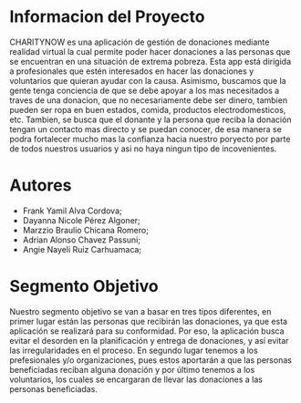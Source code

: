 # Informacion del Proyecto
CHARITYNOW es una aplicación de gestión de donaciones mediante realidad virtual la cual permite poder hacer donaciones a las personas que se encuentran en una situación de extrema pobreza. Esta app está dirigida a profesionales que estén interesados en hacer las donaciones y voluntarios que quieran ayudar con la causa. Asimismo, buscamos que la gente tenga conciencia de que se debe apoyar a los mas necesitados a traves de una donacion, que no necesariamente debe ser dinero, tambien pueden ser ropa en buen estados, comida, productos electrodomesticos, etc. Tambien, se busca que el donante y la persona que reciba la donación tengan un contacto mas directo y se puedan conocer, de esa manera se podra fortalecer mucho mas la confianza hacia nuestro poryecto por parte de todos nuestros usuarios y asi no haya ningun tipo de incovenientes.

# Autores
- Frank Yamil Alva Cordova;
- Dayanna Nicole Pérez Algoner;
- Marzzio Braulio Chicana Romero;
- Adrian Alonso Chavez Passuni;
- Angie Nayeli Ruiz Carhuamaca;

# Segmento Objetivo
Nuestro segmento objetivo se van a basar en tres tipos diferentes, en primer lugar están las personas que recibirán las donaciones, ya que esta aplicación se realizará para su conformidad. Por eso, la aplicación busca evitar el desorden en la planificación y entrega de donaciones, y así evitar las irregularidades en el proceso. En segundo lugar tenemos a los prefesionales y/o organizaciones, pues estos aportarán a que las personas beneficiadas reciban alguna donación y por último tenemos a los voluntarios, los cuales se encargaran de llevar las donaciones a las personas beneficiadas.



